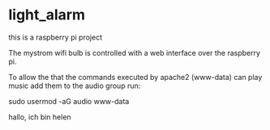 # light_alarm
this is a raspberry pi project

The mystrom wifi bulb is controlled with a web interface over the raspberry pi. 

To allow the that the commands executed by apache2 (www-data) can play music add them to the audio group run:


sudo usermod -aG audio www-data

hallo, ich bin helen
